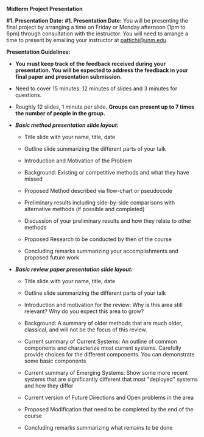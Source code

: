 **Midterm Project Presentation**

**#1. Presentation Date:** **#1. Presentation Date:** You will be
presenting the final project by arranging a time on Friday or Monday
afternoon (1pm to 6pm) through consultation with the instructor. You
will need to arrange a time to present by emailing your instructor at
<pattichi@unm.edu>.

**Presentation Guidelines:**

-   **You must keep track of the feedback received during your
    presentation. You will be expected to address the feedback in your
    final paper and presentation submission.**

-   Need to cover 15 minutes: 12 minutes of slides and 3 minutes for
    questions.

-   Roughly 12 slides, 1 minute per slide. **Groups can present up to 7
    times the number of people in the group.**

-   ***Basic method presentation slide layout:***

    -   Title slide with your name, title, date

    -   Outline slide summarizing the different parts of your talk

    -   Introduction and Motivation of the Problem

    -   Background: Existing or competitive methods and what they have
        missed

    -   Proposed Method described via flow-chart or pseudocode

    -   Preliminary results including side-by-side comparisons with
        alternative methods (if possible and completed)

    -   Discussion of your preliminary results and how they relate to
        other methods

    -   Proposed Research to be conducted by then of the course

    -   Concluding remarks summarizing your accomplishments and proposed
        future work

-   ***Basic review paper presentation slide layout:***

    -   Title slide with your name, title, date

    -   Outline slide summarizing the different parts of your talk

    -   Introduction and motivation for the review: Why is this area
        still relevant? Why do you expect this area to grow?

    -   Background: A summary of older methods that are much older,
        classical, and will not be the focus of this review.

    -   Current summary of Current Systems: An outline of common
        components and characterize most current systems. Carefully
        provide choices for the different components. You can
        demonstrate some basic components

    -   Current summary of Emerging Systems: Show some more recent
        systems that are significantly different that most "deployed"
        systems and how they differ

    -   Current version of Future Directions and Open problems in the
        area

    -   Proposed Modification that need to be completed by the end of
        the course

    -   Concluding remarks summarizing what remains to be done

